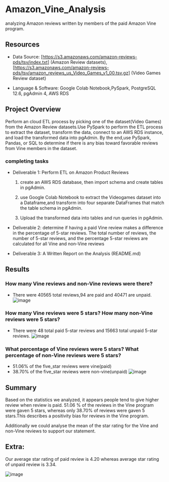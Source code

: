 # Amazon_Vine_Analysis

 analyzing Amazon reviews written by members of the paid Amazon Vine program.

## Resources

- Data Source: [https://s3.amazonaws.com/amazon-reviews-pds/tsv/index.txt] (Amazon Review datasets), [https://s3.amazonaws.com/amazon-reviews-pds/tsv/amazon_reviews_us_Video_Games_v1_00.tsv.gz] (Video Games Review dataset)

- Language & Software: Google Colab Notebook,PySpark, PostgreSQL 12.6, pgAdmin 4, AWS RDS

## Project Overview
Perform an cloud ETL process by picking one of the dataset(Video Games) from the Amazon Review datasets.Use PySpark to perform the ETL process to extract the dataset, transform the data, connect to an AWS RDS instance, and load the transformed data into pgAdmin.
By the end,use PySpark, Pandas, or SQL to determine if there is any bias toward favorable reviews from Vine members in the dataset. 

### completing tasks
* Deliverable 1: Perform ETL on Amazon Product Reviews
    1. create an AWS RDS database, then import schema and create tables in pgAdmin.

    2. use Google Colab Notebook to extract the Videogames dataset into a Dataframe,and transform into four separate DataFrames that match the table schema in pgAdmin.
    3. Upload the transformed data into tables and run queries in pgAdmin.

* Deliverable 2:  determine if having a paid Vine review makes a difference in the percentage of 5-star reviews.
     The total number of reviews, the number of 5-star reviews, and the percentage 5-star reviews are calculated for all Vine and non-Vine reviews 
* Deliverable 3: A Written Report on the Analysis (README.md)


## Results

### How many Vine reviews and non-Vine reviews were there?

- There were 40565 total reviews,94 are paid and 40471 are unpaid.
![image](https://user-images.githubusercontent.com/85265816/135020611-218a659b-3e11-4786-97bf-a0cdeb0843fa.png)


### How many Vine reviews were 5 stars? How many non-Vine reviews were 5 stars?

- There were 48 total paid 5-star reviews and 15663 total unpaid 5-star reviews.
![image](https://user-images.githubusercontent.com/85265816/135020625-0aaa83e1-5ce7-48f2-a76d-50d8b50c588e.png)


### What percentage of Vine reviews were 5 stars? What percentage of non-Vine reviews were 5 stars?


- 51.06% of the five_star reviews were vine(paid)
- 38.70% of the five_star reviews were non-vine(unpaid)
![image](https://user-images.githubusercontent.com/85265816/135020649-7a8f67f3-6fd4-42b1-a0ba-dda0c5684e62.png)


## Summary

Based on the statistics we analyzed, it appears people tend to give higher review when review is paid. 51.06 % of the reviews in the Vine program were gaven 5 stars, whereas  only 38.70% of reviews were gaven 5 stars.This describes a positivity bias for reviews in the Vine program.

Additionally we could analyse the mean of the star rating for the Vine and non-Vine reviews to support our statement.

## Extra:

Our average star rating of paid review is 4.20 whereas average star rating of unpaid review is 3.34.

![image](https://user-images.githubusercontent.com/85265816/135020694-6c267be3-8385-4aea-ba07-fa17dea133a6.png)




